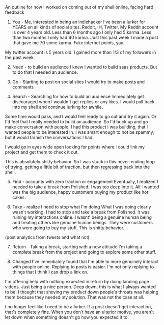 An outline for how I worked on coming out of my shell online, facing hard feedback

1. You - Me, interested in being an indiehacker
I've been a lurker for YEARS on all kinds of social sites. Reddit, IH, Twitter. My Reddit account is over 4 years old. Less than 6 months ago I only had 5 karma. Less than two months I only had 40 karma. Just this past week I made a post that gave me 70 some karma. Fake internet points, yay.

My twitter account is 5 years old. I gained more than 1/3 of my followers in the past week.


2. Need - to build an audience
I knew I wanted to build saas products. But to do that I needed an audience.


3. Go - Starting to post on social sites
I would try to make posts and comments



4. Search - Searching for how to build an audience
Immediately get discouraged when I wouldn't get replies or any likes. I would pull back into my shell and continue lurking for awhile.

Some time would pass, and I would feel ready to go out and try it again. Or I'd feel that I really needed to build an audience. So I'd buck up and go make conversation with people. I had this product I was building, that I wanted people to be interested in. I was smart enough to not be spammy, but it would tarnish the conversations I had.

I would go in eyes wide open looking for points where I could link my project and get them to check it out.

This is absolutely shitty behavior. So I was stuck in this never-ending loop of trying, getting a little bit of traction, but then regressing back into the shell.


5. Find - accounts with zero traction or engagement
Eventually, I realized I needed to take a break from Polished. I was too deep into it. All I wanted was the big audience, happy customers buying my product like hot cakes. 


6. Take - realize I need to stop what I'm doing
What I was doing clearly wasn't working. I had to stop and take a break from Polished. It was ruining my interactions online. I wasnt' being a genuine human being and treating others like genuine human beings. They were customers who were going to buy my stuff. This is shitty behavior.

(post analytics from tweets and what not)


7. Return - Taking a break, starting with a new attitude
I'm taking a complete break from the project and going to explore some other stuff.


8. Changed
I've immediately found that I'm able to more genuinely interact with people online. Replying to posts is easier. I'm not only replying to things that I think I can drop a link on.

I'm offering help with nothing expected in return by doing landing page videos. Just being a nice person. Deep down, this is what I always wanted to be. I thought that shoving my product down people's throats was helping them because they needed my solution. That was not the case at all.

I no longer feel like I need to be a lurker. If a post doesn't get interaction, that's completely fine. When you don't have an ulterior motive, you aren't let down when something doesn't go how you expected it to.

